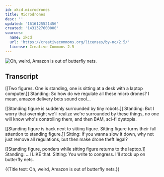 ```yaml
---
id: xkcd.microdrones
title: Microdrones
desc: ''
updated: '1616125521456'
created: '1431327600000'
sources:
  name: xkcd
  url: 'https://creativecommons.org/licenses/by-nc/2.5/'
  license: Creative Commons 2.5
---
```

![Oh, weird, Amazon is out of butterfly nets.](https://imgs.xkcd.com/comics/microdrones.png)

## Transcript
[[Two figures. One is standing, one is sitting at a desk with a laptop computer.]]
Standing: So how do we regulate all these micro drones? I mean, amazon delivery bots sound cool...

[[Standing figure is suddenly surrounded by tiny robots.]]
Standing: But I worry that overnight we'll realize we're surrounded by these things, no one will know who's controlling them, and then BAM, sci-fi dystopia.

[[Standing figure is back next to sitting figure. Sitting figure turns their full attention to standing figure.]]
Sitting: If you wanna slow it down, why not just remove all regulations, but then make drone theft legal?

[[Standing figure, ponders while sitting figure returns to the laptop.]]
Standing: ...I LIKE that.
Sitting: You write to congress. I'll stock up on butterfly nets.

{{Title text: Oh, weird, Amazon is out of butterfly nets.}}
